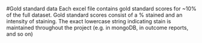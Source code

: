 #Gold standard data
Each excel file contains gold standard scores for ~10% of the full dataset. Gold standard scores consist of a % stained and an intensity of staining. The exact lowercase string indicating stain is maintained throughout the project (e.g. in mongoDB, in outcome reports, and so on)